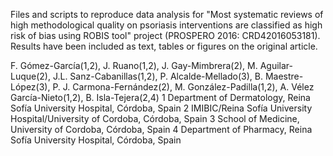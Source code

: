 Files and scripts to reproduce data analysis for "Most systematic reviews of high methodological quality on psoriasis interventions are classified as high risk of bias using ROBIS tool" project (PROSPERO 2016: CRD42016053181). Results have been included as text, tables or figures on the original article.

F. Gómez-García(1,2), J. Ruano(1,2), J. Gay-Mimbrera(2), M. Aguilar-Luque(2), J.L. Sanz-Cabanillas(1,2), P. Alcalde-Mellado(3), B. Maestre-López(3), P. J. Carmona-Fernández(2), M. González-Padilla(1,2), A. Vélez García-Nieto(1,2), B. Isla-Tejera(2,4)
1 Department of Dermatology, Reina Sofía University Hospital, Córdoba, Spain
2 IMIBIC/Reina Sofía University Hospital/University of Cordoba, Córdoba, Spain
3 School of Medicine, University of Cordoba, Córdoba, Spain
4 Department of Pharmacy, Reina Sofía University Hospital, Córdoba, Spain
